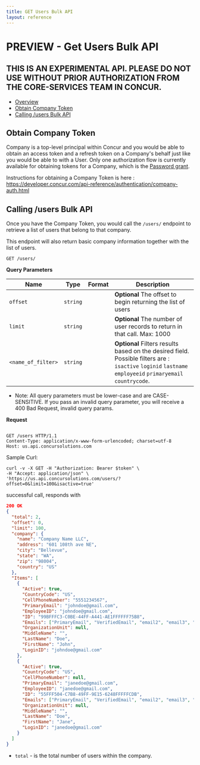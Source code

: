 ```yaml
---
title: GET Users Bulk API
layout: reference
---
```



# PREVIEW - Get Users Bulk API

## THIS IS AN EXPERIMENTAL API. PLEASE DO NOT USE WITHOUT PRIOR AUTHORIZATION FROM THE CORE-SERVICES TEAM IN CONCUR. ##

* [Overview]()
* [Obtain Company Token](#company)
* [Calling /users Bulk API](#usersbulk)


## <a name="company"></a>Obtain Company Token

Company is a top-level principal within Concur and you would be able to obtain an access token and a refresh token on a Company's behalf just like you would be able to with a User. Only one authorization flow is currently available for obtaining tokens for a Company, which is the [Password grant](/api-reference/authentication/apidoc.html#password_grant).

Instructions for obtaining a Company Token is here : https://developer.concur.com/api-reference/authentication/company-auth.html 

## <a name="usersbulk"></a>Calling /users Bulk API

Once you have the Company Token, you would call the `/users/` endpoint to retrieve a list of users that belong to that company.

This endpoint will also return basic company information together with the list of users.


`GET /users/`

**Query Parameters**

Name | Type | Format | Description
-----|------| ------ | -----------
`offset`|`string` |  | **Optional** The offset to begin returning the list of users
`limit`|`string` |  | **Optional** The number of user records to return in that call. Max: 1000
`<name_of_filter>`|`string` |  | **Optional** Filters results based on the desired field. Possible filters are : `isactive` `loginid` `lastname` `employeeid` `primaryemail` `countrycode`. 

* Note: All query parameters must be lower-case and are CASE-SENSITIVE. If you pass an invalid query parameter, you will receive a 400 Bad Request, invalid query params.

**Request**

```http

GET /users HTTP/1.1
Content-Type: application/x-www-form-urlencoded; charset=utf-8
Host: us.api.concursolutions.com

```

Sample Curl:

```shell
curl -v -X GET -H "Authorization: Bearer $token" \
-H "Accept: application/json" \
'https://us.api.concursolutions.com/users/?offset=0&limit=100&isactive=true'
```

successful call, responds with

```json
200 OK
{
  "total": 2,
  "offset": 0,
  "limit": 100,
  "company": {
    "name": "Company Name LLC",
    "address": "601 108th ave NE",
    "city": "Bellevue",
    "state": "WA",
    "zip": "98004",
    "country": "US"
  },
  "Items": [
    {
      "Active": true,
      "CountryCode": "US",
      "CellPhoneNumber": "5551234567",
      "PrimaryEmail": "johndoe@gmail.com",
      "EmployeeID": "johndoe@gmail.com",
      "ID": "99BFFFC3-C0BE-44FF-A441-AE1FFFFFF75B8",
      "Emails": ["PrimaryEmail", "VerifiedEmail", "email2", "email3", "email4", "email5"],
      "OrganizationUnit": null,
      "MiddleName": "",
      "LastName": "Doe",
      "FirstName": "John",
      "LoginID": "johndoe@gmail.com"
    },
    {
      "Active": true,
      "CountryCode": "US",
      "CellPhoneNumber": null,
      "PrimaryEmail": "janedoe@gmail.com",
      "EmployeeID": "janedoe@gmail.com",
      "ID": "55FFF504-C7B8-49FF-9E15-6248FFFFFCDB",
      "Emails": ["PrimaryEmail", "VerifiedEmail", "email2", "email3", "email4", "email5"],
      "OrganizationUnit": null,
      "MiddleName": "",
      "LastName": "Doe",
      "FirstName": "Jane",
      "LoginID": "janedoe@gmail.com"
    }
  ]
}
```

* `total` - is the total number of users within the company.

